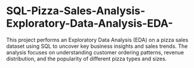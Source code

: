 # SQL-Pizza-Sales-Analysis-Exploratory-Data-Analysis-EDA-
 This project performs an Exploratory Data Analysis (EDA) on a pizza sales dataset using SQL to uncover key business insights and sales trends. The analysis focuses on understanding customer ordering patterns, revenue distribution, and the popularity of different pizza types and sizes.
